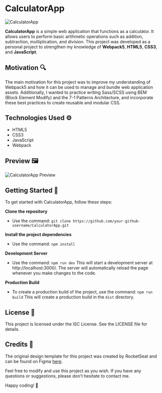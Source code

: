 # CalculatorApp

![CalculatorApp](https://user-images.githubusercontent.com/your-image-path)

**CalculatorApp** is a simple web application that functions as a calculator. It allows users to perform basic arithmetic operations such as addition, subtraction, multiplication, and division. This project was developed as a personal project to strengthen my knowledge of **Webpack5**, **HTML5**, **CSS3**, and **JavaScript**.

## Motivation 🔍
The main motivation for this project was to improve my understanding of Webpack5 and how it can be used to manage and bundle web application assets. Additionally, I wanted to practice writing Sass/SCSS using BEM (Block Element Modify) and the 7-1 Patterns Architecture, and incorporate these best practices to create reusable and modular CSS.

## Technologies Used ⚙️
- HTML5
- CSS3
- JavaScript
- Webpack

## Preview 🖼️
![CalculatorApp Preview](https://user-images.githubusercontent.com/your-image-path)

## Getting Started 🏁
To get started with CalculatorApp, follow these steps:

**Clone the repository**
- Use the command: `git clone https://github.com/your-github-username/CalculatorApp.git`

**Install the project dependencies**
- Use the command: `npm install`

**Development Server**
- Use the command: `npm run dev`
This will start a development server at http://localhost:3000/. 
The server will automatically reload the page whenever you make changes to the code.

**Production Build** 
- To create a production build of the project, use the command: `npm run build`
This will create a production build in the `dist` directory.

## License 📜
This project is licensed under the ISC License. See the LICENSE file for details.

## Credits 🙏
The original design template for this project was created by RocketSeat and can be found on Figma [here](https://www.figma.com/file/2TtuSko5RhOcSzN33eKTy1/Calculator-App-Ui-Design-Download-Free-(Community)?type=design&node-id=65-0&mode=design&t=oa1FvTPyGyaMg1Ks-0).

Feel free to modify and use this project as you wish. If you have any questions or suggestions, please don't hesitate to contact me.

Happy coding! 🚀
